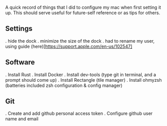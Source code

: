 A quick record of things that I did to configure my mac when first setting it up. This should serve useful for future-self reference or as tips for others.

## Settings
. hide the dock
. minimize the size of the dock
. had to rename my user, using guide (here)[https://support.apple.com/en-us/102547]

## Software
. Install Rust
. Install Docker
. Install dev-tools (type git in terminal, and a prompt should come up)
. Install Rectangle (tile manager)
. Install ohmyzsh (batteries included zsh configuration & config manager)

## Git
. Create and add github personal access token
. Configure github user name and email
